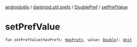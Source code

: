 [androidutils](../../index.md) / [danbroid.util.prefs](../index.md) / [DoublePref](index.md) / [setPrefValue](./set-pref-value.md)

# setPrefValue

`fun setPrefValue(hasPrefs: `[`HasPrefs`](../-has-prefs/index.md)`, value: `[`Double`](https://kotlinlang.org/api/latest/jvm/stdlib/kotlin/-double/index.html)`): `[`Unit`](https://kotlinlang.org/api/latest/jvm/stdlib/kotlin/-unit/index.html)